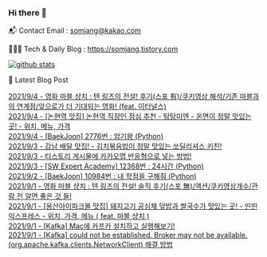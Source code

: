 ### Hi there 👋

📬  Contact Email : somjang@kakao.com

👨🏻‍💻  Tech & Daily Blog : https://somjang.tistory.com

[![github stats](https://github-readme-stats.vercel.app/api?username=SOMJANG&show_icons=true&hide_border=False)](https://somjang.tistory.com)

🤩 Latest Blog Post

[2021/9/4 - 영화 마블 샹치 : 텐 링즈의 전설! 후기(스포 有)/쿠키영상 해석/기존 마블과의 연계점/앞으로가 더 기대되는 영화! (feat. 이터널스)](https://somjang.tistory.com/entry/%EC%98%81%ED%99%94-%EB%A7%88%EB%B8%94-%EC%83%B9%EC%B9%98-%ED%85%90-%EB%A7%81%EC%A6%88%EC%9D%98-%EC%A0%84%EC%84%A4-%ED%9B%84%EA%B8%B0%EC%8A%A4%ED%8F%AC-%E6%9C%89%EC%BF%A0%ED%82%A4%EC%98%81%EC%83%81-%ED%95%B4%EC%84%9D%EA%B8%B0%EC%A1%B4-%EB%A7%88%EB%B8%94%EA%B3%BC%EC%9D%98-%EC%97%B0%EA%B3%84%EC%A0%90%EC%95%9E%EC%9C%BC%EB%A1%9C%EA%B0%80-%EB%8D%94-%EA%B8%B0%EB%8C%80%EB%90%98%EB%8A%94-%EC%98%81%ED%99%94-Feat%EC%9D%B4%ED%84%B0%EB%84%90%EC%8A%A4) <br>
[2021/9/4 - [논현역 맛집] 논현역 직장인 점심 추천 - 탕탕미엔 - 온면이 정말 맛있는 곳! - 위치, 메뉴, 가격](https://somjang.tistory.com/entry/%EB%85%BC%ED%98%84%EC%97%AD-%EB%A7%9B%EC%A7%91-%EB%85%BC%ED%98%84%EC%97%AD-%EC%A7%81%EC%9E%A5%EC%9D%B8-%EC%A0%90%EC%8B%AC-%EC%B6%94%EC%B2%9C-%ED%83%95%ED%83%95%EB%AF%B8%EC%97%94-%EC%98%A8%EB%A9%B4%EC%9D%B4-%EC%A0%95%EB%A7%90-%EB%A7%9B%EC%9E%88%EB%8A%94-%EA%B3%B3-%EC%9C%84%EC%B9%98-%EB%A9%94%EB%89%B4-%EA%B0%80%EA%B2%A9) <br>
[2021/9/4 - [BaekJoon] 2776번 : 암기왕 (Python)](https://somjang.tistory.com/entry/BaekJoon-2776%EB%B2%88-%EC%95%94%EA%B8%B0%EC%99%95-Python) <br>
[2021/9/3 - 강남 배달 맛집! - 김치볶음밥이 정말 맛있는 쏘딜리셔스 키친!](https://somjang.tistory.com/entry/%EA%B0%95%EB%82%A8-%EB%B0%B0%EB%8B%AC-%EB%A7%9B%EC%A7%91-%EA%B9%80%EC%B9%98%EB%B3%B6%EC%9D%8C%EB%B0%A5%EC%9D%B4-%EC%A0%95%EB%A7%90-%EB%A7%9B%EC%9E%88%EB%8A%94-%EC%8F%98%EB%94%9C%EB%A6%AC%EC%85%94%EC%8A%A4-%ED%82%A4%EC%B9%9C) <br>
[2021/9/3 - 티스토리 게시물에 카카오맵 반응형으로 넣는 방법!](https://somjang.tistory.com/entry/%ED%8B%B0%EC%8A%A4%ED%86%A0%EB%A6%AC-%EA%B2%8C%EC%8B%9C%EB%AC%BC%EC%97%90-%EC%B9%B4%EC%B9%B4%EC%98%A4%EB%A7%B5-%EB%B0%98%EC%9D%91%ED%98%95-%EC%9C%BC%EB%A1%9C-%EB%84%A3%EB%8A%94-%EB%B0%A9%EB%B2%95) <br>
[2021/9/3 - [SW Expert Academy] 12368번 : 24시간 (Python)](https://somjang.tistory.com/entry/SW-Expert-Academy-12368%EB%B2%88-24%EC%8B%9C%EA%B0%84-Python) <br>
[2021/9/2 - [BaekJoon] 10984번 : 내 학점을 구해줘 (Python)](https://somjang.tistory.com/entry/BaekJoon-10984%EB%B2%88-%EB%82%B4-%ED%95%99%EC%A0%90%EC%9D%84-%EA%B5%AC%ED%95%B4%EC%A4%98-Python) <br>
[2021/9/1 - 영화 마블 샹치 : 텐 링즈의 전설! 솔직 후기(스포 無)/액션/쿠키영상개수/관람 전 알면 좋은 것 들!](https://somjang.tistory.com/entry/%EC%98%81%ED%99%94-%EB%A7%88%EB%B8%94-%EC%83%B9%EC%B9%98-%ED%85%90-%EB%A7%81%EC%A6%88%EC%9D%98-%EC%A0%84%EC%84%A4-%EC%86%94%EC%A7%81-%ED%9B%84%EA%B8%B0%EC%8A%A4%ED%8F%AC-%E7%84%A1%EC%95%A1%EC%85%98%EC%BF%A0%ED%82%A4%EC%98%81%EC%83%81%EA%B0%9C%EC%88%98%EA%B4%80%EB%9E%8C-%EC%A0%84-%EC%95%8C%EB%A9%B4-%EC%A2%8B%EC%9D%80-%EA%B2%83-%EB%93%A4) <br>
[2021/9/1 - [용산아이파크몰 맛집] 돼지고기 공심채 덮밥과 쌀국수가 맛있는 곳! - 띤띤익스프레스 - 위치, 가격, 메뉴 ( feat. 마블 샹치 )](https://somjang.tistory.com/entry/%EC%9A%A9%EC%82%B0%EC%95%84%EC%9D%B4%ED%8C%8C%ED%81%AC%EB%AA%B0-%EB%A7%9B%EC%A7%91-%EB%8F%BC%EC%A7%80%EA%B3%A0%EA%B8%B0-%EA%B3%B5%EC%8B%AC%EC%B1%84-%EB%8D%AE%EB%B0%A5%EA%B3%BC-%EC%8C%80%EA%B5%AD%EC%88%98%EA%B0%80-%EB%A7%9B%EC%9E%88%EB%8A%94-%EA%B3%B3-%EB%9D%A4%EB%9D%A4%EC%9D%B5%EC%8A%A4%ED%94%84%EB%A0%88%EC%8A%A4-%EC%9C%84%EC%B9%98-%EA%B0%80%EA%B2%A9-%EB%A9%94%EB%89%B4-feat-%EB%A7%88%EB%B8%94-%EC%83%B9%EC%B9%98) <br>
[2021/9/1 - [Kafka] Mac에 카프카 설치하고 실행해보기!](https://somjang.tistory.com/entry/Kafka-Mac%EC%97%90-%EC%B9%B4%ED%94%84%EC%B9%B4-%EC%84%A4%EC%B9%98%ED%95%98%EA%B3%A0-%EC%8B%A4%ED%96%89%ED%95%B4%EB%B3%B4%EA%B8%B0) <br>
[2021/9/1 - [Kafka] could not be established. Broker may not be available. (org.apache.kafka.clients.NetworkClient) 해결 방법](https://somjang.tistory.com/entry/Kafka-could-not-be-established-Broker-may-not-be-available-orgapachekafkaclientsNetworkClient-%ED%95%B4%EA%B2%B0-%EB%B0%A9%EB%B2%95) <br>
